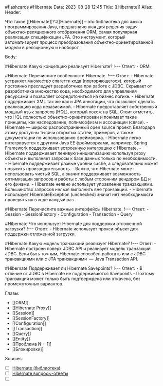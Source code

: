 #flashcards #Hibernate 
Data: 2023-08-28 12:45
Title: [[Hibernate]]
Alias:
Header:

Что такое [[Hibernate]]?::[[Hibernate]] – это библиотека для языка программирования Java, предназначенная для решения задач объектно-реляционного отображения ORM, самая популярная реализация спецификации JPA. Это инструмент, который автоматизирует процесс преобразования объектно-ориентированной модели в реляционную и наоборот.
<!--SR:!2023-11-03,10,730-->


Body:

#Hibernate 
Какую концепцию реализует Hibernate?
!---
Ответ:
	- ORM.
<!--SR:!2023-11-03,10,427-->



#Hibernate 
Перечислите особенности Hibernate.
!---
Ответ:
	- Hibernate устраняет множество спагетти кода (повторяющегося), который постоянно преследует разработчика при работе с JDBC. Скрывает от разработчика множество кода, необходимого для управления ресурсами и позволяет сосредоточиться на бизнес логике.
	- Hibernate поддерживает XML так же как и JPA аннотации, что позволяет сделать реализацию кода независимой.
	- Hibernate предоставляет собственный мощный язык запросов (HQL), который похож на SQL. Стоит отметить, что HQL полностью объектно-ориентирован и понимает такие принципы, как наследование, полиморфизм и ассоциации (связи).
    - Hibernate — широко распространенный open source проект. Благодаря этому доступны тысячи открытых статей, примеров, а также документации по использованию фреймворка.
    - Hibernate легко интегрируется с другими Java EE фреймворками, например, Spring Framework поддерживает встроенную интеграцию с Hibernate.
    - Hibernate поддерживает ленивую инициализацию используя proxy объекты и выполняет запросы к базе данных только по необходимости.
    - Hibernate поддерживает разные уровни cache, а следовательно может повысить производительность.
    - Важно, что Hibernate может использовать чистый SQL, а значит поддерживает возможность оптимизации запросов и работы с любым сторонним вендором БД и его фичами.
    - Hibernate неявно использует управление транзакциями. Большинство запросов нельзя выполнить вне транзакций.
    - Hibernate использует HibernateException (unchecked) значит нет необходимости проверять их в коде каждый раз.
<!--SR:!2023-11-03,10,327-->


#Hibernate 
Перечислите важные интерфейсы Hibernate.
!---
Ответ:
	- Session
	- SessionFactory
	- Configuration
	- Transaction
	- Query
<!--SR:!2023-11-03,10,396-->


#Hibernate 
Что использует Hibernate для поддержки отложенной загрузки?
!---
Ответ:
	- Hibernate использует прокси объект для поддержки отложенной загрузки.
<!--SR:!2023-10-27,10,216-->


#Hibernate 
Какую модель транзакций реализует Hibernate?
!---
Ответ:
	- Hibernate построен поверх JDBC API и реализует модель транзакций JDBC. Если быть точным, Hibernate способен работать или с JDBC транзакциями или с JTA транзакциями  — Java Transaction API.
<!--SR:!2023-10-30,10,296-->



#Hibernate 
Поддерживает ли Hibernate Savepoints?
!---
Ответ:
	- В отличие от JDBC в Hibernate не поддерживаются Savepoints
	- Поэтому транзакция может только быть подтверждена или откачена, без промежуточных вариантов.
<!--SR:!2023-11-01,10,376-->






Главы:
- [[ORM]]
- [[Hibernate Proxy]]
- [[Session]]
- [[SessionFactory]]
- [[Configuration]]
- [[Transaction]]
- [[Query]]
- [[Entity]]
- [[Проблема N + 1]]
- [[Блокировки]]


Sources:
- [ ] [Hibernate (библиотека)](https://ru.wikipedia.org/wiki/Hibernate_(%D0%B1%D0%B8%D0%B1%D0%BB%D0%B8%D0%BE%D1%82%D0%B5%D0%BA%D0%B0))
- [ ] [Hibernate вопросы-ответы](https://docs.google.com/document/d/104EUUT-gv7xSalJlJu0DInzlyCVFjC5Sz2gcDoVtfyE/edit)
- [ ] []()

